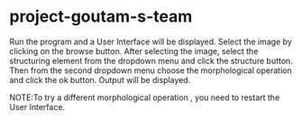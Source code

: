 # project-goutam-s-team
 Run the program and a User Interface will be displayed.
 Select the image by clicking on the browse button.
 After selecting the image, select the structuring element from the dropdown menu and click the structure button.
 Then from the second dropdown  menu choose the morphological operation and click the ok button.
 Output will be displayed.
 
 NOTE:To try a different morphological operation , you need to restart the User Interface.
